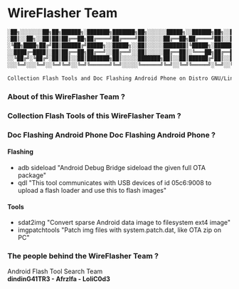 # WireFlasher Team
```txt
░██╗░░░░░░░██╗██╗██████╗░███████╗███████╗██╗░░░░░░█████╗░░██████╗██╗░░██╗███████╗██████╗░
░██║░░██╗░░██║██║██╔══██╗██╔════╝██╔════╝██║░░░░░██╔══██╗██╔════╝██║░░██║██╔════╝██╔══██╗
░╚██╗████╗██╔╝██║██████╔╝█████╗░░█████╗░░██║░░░░░███████║╚█████╗░███████║█████╗░░██████╔╝
░░████╔═████║░██║██╔══██╗██╔══╝░░██╔══╝░░██║░░░░░██╔══██║░╚═══██╗██╔══██║██╔══╝░░██╔══██╗
░░╚██╔╝░╚██╔╝░██║██║░░██║███████╗██║░░░░░███████╗██║░░██║██████╔╝██║░░██║███████╗██║░░██║
░░░╚═╝░░░╚═╝░░╚═╝╚═╝░░╚═╝╚══════╝╚═╝░░░░░╚══════╝╚═╝░░╚═╝╚═════╝░╚═╝░░╚═╝╚══════╝╚═╝░░╚═╝
                                                                                  T E A M
Collection Flash Tools and Doc Flashing Android Phone on Distro GNU/Linux

```
### About of this WireFlasher Team ?

### Collection Flash Tools of this WireFlasher Team ?

### Doc Flashing Android Phone Doc Flashing Android Phone ?
#### Flashing
* adb sideload "Android Debug Bridge sideload the given full OTA package"
* qdl "This tool communicates with USB devices of id 05c6:9008 to upload a flash loader and use this to flash images"
#### Tools
* sdat2img "Convert sparse Android data image to filesystem ext4 image"
* imgpatchtools "Patch img files with system.patch.dat, like OTA zip on PC"
### The people behind the WireFlasher Team ?
Android Flash Tool Search Team  
**dindinG41TR3 - Afrzlfa - LoliC0d3**
